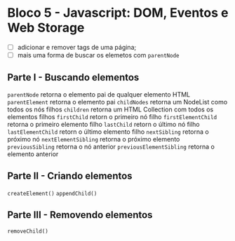 # Bloco 5 - Javascript: DOM, Eventos e Web Storage

- [ ] adicionar e remover tags de uma página;
- [ ] mais uma forma de buscar os elemetos com `parentNode` 

## Parte I - Buscando elementos 

`parentNode` retorna o elemento pai de qualquer elemento HTML 
`parentElement` retorna o elemento pai
`childNodes` retorna um NodeList como todos os nós filhos
`children` retorna um HTML Collection com todos os elementos filhos 
`firstChild` retorn o primeiro nó filho
`firstElementChild` retorna o primeiro elemento filho
`lastChild` retorn o último nó filho
`lastElementChild` retorn o último elemento filho
`nextSibling` retorna o próximo nó
`nextElementSibling` retorna o próximo elemento
`previousSibling` retorna o nó anterior
`previousElementSibling` retorna o elemento anterior

## Parte II - Criando elementos 

`createElement()`
`appendChild()`

## Parte III - Removendo elementos

`removeChild()`